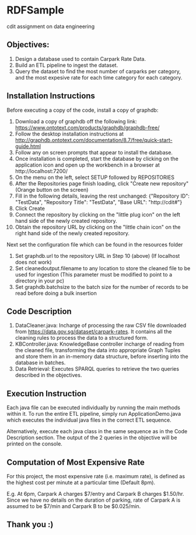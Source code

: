 # RDFSample
cdit assignment on data engineering

## Objectives: ##
1. Design a database used to contain Carpark Rate Data.
2. Build an ETL pipeline to ingest the dataset.
3. Query the dataset to find the most number of carparks per category, and the most expesive rate for each time category for each category.

## Installation Instructions ##
Before executing a copy of the code, install a copy of graphdb:
1. Download a copy of graphdb off the following link: https://www.ontotext.com/products/graphdb/graphdb-free/
2. Follow the desktop installation instructions at http://graphdb.ontotext.com/documentation/8.7/free/quick-start-guide.html
3. Follow any on screen prompts that appear to install the database.
4. Once installation is completed, start the database by clicking on the application icon and open up the workbench in a browser at http://localhost:7200/
5. On the menu on the left, select SETUP followed by REPOSITORIES
6. After the Repositories page finish loading, click "Create new repository" (Orange button on the screen)
7. Fill in the following details, leaving the rest unchanged:
 {"Repository ID": "TestData", "Repository Title": "TestData", "Base URL": "http://cdit#"}
8. Click Create
9. Connect the repository by clicking on the "little plug icon" on the left hand side of the newly created repository.
10. Obtain the repository URL by clicking on the "little chain icon" on the right hand side of the newly created repository.

Next set the configuration file which can be found in the resources folder
1. Set graphdb.url to the repository URL in Step 10 (above) (If localhost does not work)
2. Set cleanedoutput.filename to any location to store the cleaned file to be used for ingestion (This parameter must be modified to point to a directory in your pc)
3. Set graphdb.batchsize to the batch size for the number of records to be read before doing a bulk insertion

## Code Description ##
1. DataCleaner.java: Incharge of processing the raw CSV file downloaded from https://data.gov.sg/dataset/carpark-rates. It contains all the cleaning rules to process the data to a structured form.
2. KBController.java: KnowledgeBase controller incharge of reading from the cleaned file, transforming the data into appropriate Graph Tuples and store them in an in-memory data structure, before inserting into the database in batches.
3. Data Retrieval: Executes SPARQL queries to retrieve the two queries described in the objectives.

## Execution Instruction ##
Each java file can be executed individually by running the main methods within it. To run the entire ETL pipeline, simply run ApplicationDemo.java which executes the individual java files in the correct ETL sequence. 

Alternatively, execute each java class in the same sequence as in the Code Description section. The output of the 2 queries in the objective will be printed on the console.

## Computation of Most Expensive Rate ##
For this project, the most expensive rate (i.e. maximum rate), is defined as the highest cost per minute at a particular time (Default 8pm). 

E.g. At 6pm, Carpark A charges $7/entry and Carpark B charges $1.50/hr. Since we have no details on the duration of parking, rate of Carpark A is assumed to be $7/min and Carpark B to be $0.025/min.

## Thank you :) ##
    
